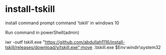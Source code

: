 # install-tskill
install command prompt command 'tskill' in windows 10 

Run command in powerShell(admin)

iwr -outf tskill.exe "https://github.com/abdullah1116/install-tskill/releases/download/v/tskill.exe";move .\tskill.exe $Env:windir\system32
